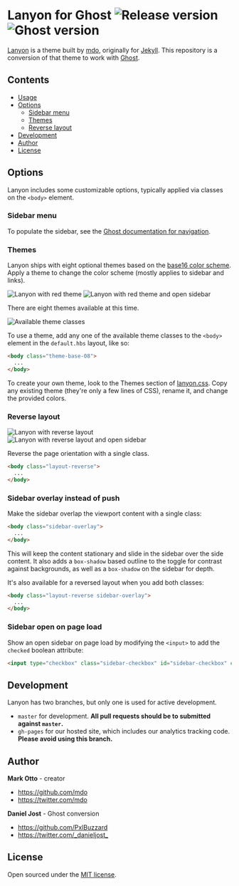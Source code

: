 # Lanyon for Ghost ![Release version](https://img.shields.io/github/release/PxlBuzzard/lanyon-ghost.svg) ![Ghost version](https://img.shields.io/badge/Ghost-0.6.2-blue.svg)

[Lanyon](https://github.com/poole/lanyon) is a theme built by [mdo](https://github.com/mdo), originally for [Jekyll](http://jekyllrb.com/). This repository is a conversion of that theme to work with [Ghost](https://ghost.org/).

## Contents

- [Usage](#usage)
- [Options](#options)
  - [Sidebar menu](#sidebar-menu)
  - [Themes](#themes)
  - [Reverse layout](#reverse-layout)
- [Development](#development)
- [Author](#author)
- [License](#license)

## Options

Lanyon includes some customizable options, typically applied via classes on the `<body>` element.

### Sidebar menu

To populate the sidebar, see the [Ghost documentation for navigation](http://blog.ghost.org/navigation/).

### Themes

Lanyon ships with eight optional themes based on the [base16 color scheme](https://github.com/chriskempson/base16). Apply a theme to change the color scheme (mostly applies to sidebar and links).

![Lanyon with red theme](https://f.cloud.github.com/assets/98681/1825270/be065110-71b0-11e3-9ed8-9b8de753a4af.png)
![Lanyon with red theme and open sidebar](https://f.cloud.github.com/assets/98681/1825269/be05ec20-71b0-11e3-91ea-a9138ef07186.png)

There are eight themes available at this time.

![Available theme classes](https://f.cloud.github.com/assets/98681/1817044/e5b0ec06-6f68-11e3-83d7-acd1942797a1.png)

To use a theme, add any one of the available theme classes to the `<body>` element in the `default.hbs` layout, like so:

```html
<body class="theme-base-08">
  ...
</body>
```

To create your own theme, look to the Themes section of [lanyon.css](https://github.com/PxlBuzzard/lanyon-ghost/blob/master/assets/css/lanyon.css). Copy any existing theme (they're only a few lines of CSS), rename it, and change the provided colors.


### Reverse layout

![Lanyon with reverse layout](https://f.cloud.github.com/assets/98681/1825265/be03f2e4-71b0-11e3-89f1-360705524495.png)
![Lanyon with reverse layout and open sidebar](https://f.cloud.github.com/assets/98681/1825268/be056174-71b0-11e3-88c8-5055bca4307f.png)

Reverse the page orientation with a single class.

```html
<body class="layout-reverse">
  ...
</body>
```


### Sidebar overlay instead of push

Make the sidebar overlap the viewport content with a single class:

```html
<body class="sidebar-overlay">
  ...
</body>
```

This will keep the content stationary and slide in the sidebar over the side content. It also adds a `box-shadow` based outline to the toggle for contrast against backgrounds, as well as a `box-shadow` on the sidebar for depth.

It's also available for a reversed layout when you add both classes:

```html
<body class="layout-reverse sidebar-overlay">
  ...
</body>
```

### Sidebar open on page load

Show an open sidebar on page load by modifying the `<input>` to add the `checked` boolean attribute:

```html
<input type="checkbox" class="sidebar-checkbox" id="sidebar-checkbox" checked>
```

## Development

Lanyon has two branches, but only one is used for active development.

- `master` for development.  **All pull requests should be to submitted against `master`.**
- `gh-pages` for our hosted site, which includes our analytics tracking code. **Please avoid using this branch.**


## Author

**Mark Otto** - creator
- <https://github.com/mdo>
- <https://twitter.com/mdo>

**Daniel Jost** - Ghost conversion
- <https://github.com/PxlBuzzard>
- <https://twitter.com/_danieljost_>

## License

Open sourced under the [MIT license](LICENSE.md).
